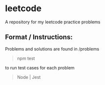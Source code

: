 # leetcode
A repository for my leetcode practice problems

## Format / Instructions:
Problems and solutions are found in /problems
> npm test

to run test cases for each problem

> Node | Jest
